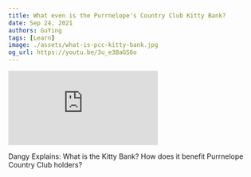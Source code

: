 ```yaml
---
title: What even is the Purrnelope's Country Club Kitty Bank?
date: Sep 24, 2021
authors: GuYing
tags: [Learn]
image: ./assets/what-is-pcc-kitty-bank.jpg
og_url: https://youtu.be/3u_e3BaGS6o
---
```


<iframe src="https://www.youtube.com/embed/3u_e3BaGS6o" title="YouTube video player" frameborder="0" allow="accelerometer; autoplay; clipboard-write; encrypted-media; gyroscope; picture-in-picture" allowFullScreen></iframe>

Dangy Explains: What is the Kitty Bank? How does it benefit Purrnelope Country Club holders?

<!--truncate-->
